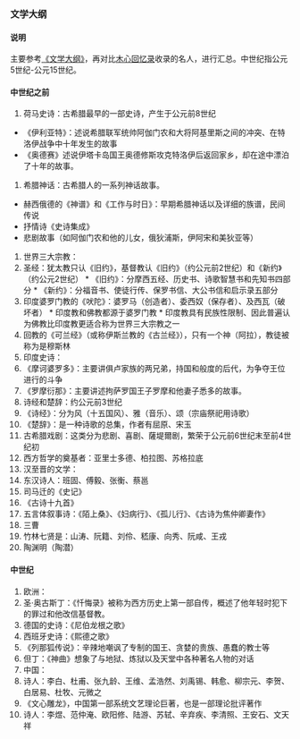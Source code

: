 ### 文学大纲

#### 说明
主要参考[《文学大纲》](https://book.douban.com/subject/1017014/)，再对比[木心回忆录](2.md)收录的名人，进行汇总。中世纪指公元5世纪-公元15世纪。

#### 中世纪之前
1. 荷马史诗：古希腊最早的一部史诗，产生于公元前8世纪
  * 《伊利亚特》：述说希腊联军统帅阿伽门农和大将阿基里斯之间的冲突、在特洛伊战争中十年发生的故事
  * 《奥德赛》述说伊塔卡岛国王奥德修斯攻克特洛伊后返回家乡，却在途中漂泊了十年的故事。
1. 希腊神话：古希腊人的一系列神话故事。
  * 赫西俄德的《神谱》和《工作与时日》：早期希腊神话以及详细的族谱，民间传说
  * 抒情诗《史诗集成》
  * 悲剧故事（如阿伽门农和他的儿女，俄狄浦斯，伊阿宋和美狄亚等）
1. 世界三大宗教：
  1. 圣经：犹太教只认《旧约》，基督教认《旧约》（约公元前2世纪）和《新约》（约公元2世纪）
    * 《旧约》：分摩西五经、历史书、诗歌智慧书和先知书四部分
    * 《新约》：分福音书、使徒行传、保罗书信、大公书信和启示录五部分
  1. 印度婆罗门教的《吠陀》：婆罗马（创造者）、委西奴（保存者）、及西瓦（破坏者）
    * 印度教和佛教都源于婆罗门教
    * 印度教具有民族性限制、因此普遍认为佛教比印度教更适合称为世界三大宗教之一
  1. 回教的《可兰经》（或称伊斯兰教的《古兰经》），只有一个神（阿拉），教徒被称为是穆斯林
1. 印度史诗：
  1. 《摩诃婆罗多》：主要讲俱卢家族的两兄弟，持国和般度的后代，为争夺王位进行的斗争
  1. 《罗摩衍那》：主要讲述拘萨罗国王子罗摩和他妻子悉多的故事。
1. 诗经和楚辞：约公元前3世纪
  1. 《诗经》：分为风（十五国风）、雅（音乐）、颂（宗庙祭祀用诗歌）
  1. 《楚辞》：是一种诗歌的总集，作者有屈原、宋玉
1. 古希腊戏剧：这类分为悲剧、喜剧、薩堤爾剧，繁荣于公元前6世纪末至前4世纪初
1. 西方哲学的奠基者：亚里士多德、柏拉图、苏格拉底
1. 汉至晋的文学：
  1. 东汉诗人：班固、傅毅、张衡、蔡邕
  1. 司马迁的《史记》
  1. 《古诗十九首》
  1. 五言体叙事诗：《陌上桑》、《妇病行》、《孤儿行》、《古诗为焦仲卿妻作》
  1. 三曹
  1. 竹林七贤是：山涛、阮籍、刘伶、嵇康、向秀、阮咸、王戎
  1. 陶渊明（陶潜）

#### 中世纪
1. 欧洲：
  1. 圣·奥古斯丁：《忏悔录》被称为西方历史上第一部自传，概述了他年轻时犯下的罪过和他改信基督教。
  1. 德国的史诗：《尼伯龙根之歌》
  1. 西班牙史诗：《熙德之歌》
  1. 《列那狐传说》：辛辣地嘲讽了专制的国王、贪婪的贵族、愚蠢的教士等
  1. 但丁：《神曲》想象了与地狱、炼狱以及天堂中各种著名人物的对话
1. 中国：
  1. 诗人：李白、杜甫、张九龄、王维、孟浩然、刘禹锡、韩愈、柳宗元、李贺、白居易、杜牧、元微之
  1. 《文心雕龙》，中国第一部系统文艺理论巨著，也是一部理论批评著作
  1. 诗人：李煜、范仲淹、欧阳修、陆游、苏轼、辛弃疾、李清照、王安石、文天祥
